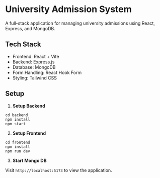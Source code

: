 # University Admission System

A full-stack application for managing university admissions using React, Express, and MongoDB.

## Tech Stack

- Frontend: React + Vite
- Backend: Express.js
- Database: MongoDB
- Form Handling: React Hook Form
- Styling: Tailwind CSS

## Setup

1. **Setup Backend**
```
cd backend
npm install
npm start
```

2. **Setup Frontend**
```
cd frontend
npm install
npm run dev
```

3. **Start Mongo DB**

Visit `http://localhost:5173` to view the application.
